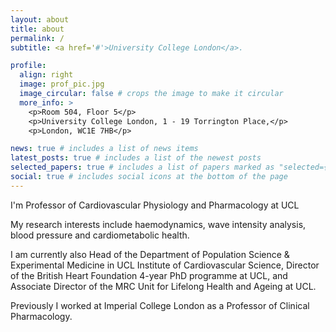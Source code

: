 ```yaml
---
layout: about
title: about
permalink: /
subtitle: <a href='#'>University College London</a>.

profile:
  align: right
  image: prof_pic.jpg
  image_circular: false # crops the image to make it circular
  more_info: >
    <p>Room 504, Floor 5</p>
    <p>University College London, 1 - 19 Torrington Place,</p>
    <p>London, WC1E 7HB</p>

news: true # includes a list of news items
latest_posts: true # includes a list of the newest posts
selected_papers: true # includes a list of papers marked as "selected={true}"
social: true # includes social icons at the bottom of the page
---
```


I'm Professor of Cardiovascular Physiology and Pharmacology at UCL

My research interests include haemodynamics, wave intensity analysis, blood pressure and cardiometabolic health.

I am currently also Head of the Department of Population Science & Experimental Medicine in UCL Institute of Cardiovascular Science, Director of the British Heart Foundation 4-year PhD programme at UCL, and Associate Director of the MRC Unit for Lifelong Health and Ageing at UCL.

Previously I worked at Imperial College London as a Professor of Clinical Pharmacology.

<!--You can also disable any of these elements by editing `profile` property of the YAML header of your `_pages/about.md`. Edit `_bibliography/papers.bib` and Jekyll will render your [publications page](/al-folio/publications/) automatically.

Link to your social media connections, too. This theme is set up to use [Font Awesome icons](https://fontawesome.com/) and [Academicons](https://jpswalsh.github.io/academicons/), like the ones below. Add your Facebook, Twitter, LinkedIn, Google Scholar, or just disable all of them.-->
